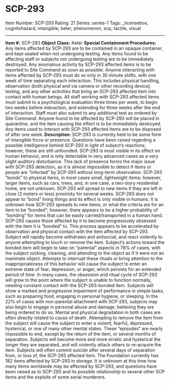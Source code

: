 # SCP-293
Item Number: SCP-293
Rating: 21
Series: series-1
Tags: _licensebox, cognitohazard, intangible, keter, phenomenon, scp, tactile, visual

---

**Item #:** SCP-293
**Object Class:** Keter
**Special Containment Procedures:** Any items affected by SCP-293 are to be contained in an opaque container, and kept sealed when not undergoing testing. Any items found to be affecting staff or subjects not undergoing testing are to be immediately destroyed. Any anomalous activity by SCP-293 affected items is to be reported to Site Command as soon as possible.
Anyone interacting with items affected by SCP-293 must do so only in 30 minute shifts, with one week of time separating each interaction. This includes physical handling, observation (both physical and via camera or other recording device), testing, and any other activities that bring an SCP-293 affected item into contact with human beings.
All staff working with SCP-293 affected items must submit to a psychological evaluation three times per week, to begin two weeks before interaction, and extending for three weeks after the end of interaction. Staff must also submit to any additional test as ordered by Site Command. Anyone found to be affected by SCP-293 will be placed in quarantine, and the item causing the effect is to be immediately destroyed.
Any items used to interact with SCP-293 affected items are to be disposed of after one week.
**Description:** SCP-293 is currently held to be some form of intangible force or presence. Questions have been raised regarding a possible intelligence behind SCP-293 in light of subject’s reactions; however, these are still unfounded. SCP-293 is most visible in its effect on human behavior, and is only detectable in very advanced cases as a very slight auditory disturbance. This lack of presence forms the major issue with SCP-293 detection, as it is almost impossible to detect if items or people are “infected” by SCP-293 without long-term observation.
SCP-293 “bonds” to physical items, in most cases small, lightweight items; however, larger items, such as cars, trees, and, in one case, a two-story residential home, are not unknown. SCP-293 will spread to new items if they are left in close (2 meters or less) proximity for several weeks. SCP-293 does not appear to “bond” living things and its effect is only visible in humans. It is unknown how SCP-293 spreads to new items, or what the criteria are for an item to be “bonded”; however, there appears to be a higher probability of “bonding” for items that can be easily carried/transported in a human hand.
SCP-293 causes those affected by it to become progressively obsessed with the item it is “bonded” to. This process appears to be accelerated by observation and physical contact with the item affected by SCP-293. Subject will rapidly become withdrawn and antisocial, and react violently to anyone attempting to touch or remove the item. Subject’s actions toward the bonded item will begin to take on “parental” aspects in 78% of cases, with the subject rocking, cleaning, and attending to the object as if it were not an inanimate object. Attempts to interrupt these rituals or bring attention to the inappropriateness of this behavior will cause the subject to enter an extreme state of fear, depression, or anger, which persists for an extended period of time.
In many cases, the obsession and ritual cycle of SCP-293 will grow to the point where the subject is unable to function normally, needing constant contact with the SCP-293-bonded item. Subjects will show a marked and progressive impairment of performance in simple tasks, such as preparing food, engaging in personal hygiene, or sleeping. In the 22% of cases with non-parental attachment with SCP-293, subjects may also begin to engage in personal abuse and damage, believing they are being ordered to do so. Mental and physical degradation in both cases are often directly related to cause of death.
Attempting to remove the item from the subject will cause the subject to enter a violent, fearful, depressed, hysterical, or one of many other mental states. These “episodes” are nearly impossible to end, except by the return of the item, or several months of separation. Subjects will become more and more erratic and hysterical the longer they are separated, and will violently attack others to re-acquire the item. Subjects will often commit suicide after several days of separation from, or loss of, the SCP-293 affected item.
The Foundation currently has 182 items affected by SCP-293 in storage. It is unknown at this time how many items worldwide may be affected by SCP-293, and questions have been raised as to SCP-293 and its possible relationship to several other SCP items and the exploits of some serial murderers.